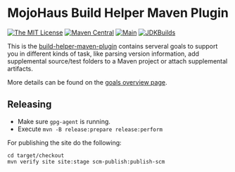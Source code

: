 # MojoHaus Build Helper Maven Plugin
 
[![The MIT License](https://img.shields.io/github/license/mojohaus/build-helper-maven-plugin.svg?label=License)](https://opensource.org/licenses/MIT)
[![Maven Central](https://img.shields.io/maven-central/v/org.codehaus.mojo/build-helper-maven-plugin.svg?label=Maven%20Central)](http://search.maven.org/#search%7Cga%7C1%7Cbuild-helper-maven-plugin)
[![Main](https://github.com/mojohaus/build-helper-maven-plugin/workflows/Main/badge.svg?branch=master)](https://github.com/mojohaus/build-helper-maven-plugin/actions?query=workflow%3AMain+branch%3Amaster)
[![JDKBuilds](https://github.com/mojohaus/build-helper-maven-plugin/workflows/JDKBuilds/badge.svg?branch=master)](https://github.com/mojohaus/build-helper-maven-plugin/actions?query=workflow%3AJDKBuilds+branch%3Amaster)

This is the [build-helper-maven-plugin](http://www.mojohaus.org/build-helper-maven-plugin/) contains
serveral goals to support you in different kinds of task, like parsing version information,
add supplemental source/test folders to a Maven project or attach supplemental artifacts.

More details can be found on the [goals overview page](http://www.mojohaus.org/build-helper-maven-plugin/).

## Releasing

* Make sure `gpg-agent` is running.
* Execute `mvn -B release:prepare release:perform`

For publishing the site do the following:

```
cd target/checkout
mvn verify site site:stage scm-publish:publish-scm
```
